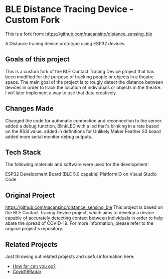 # BLE Distance Tracing Device - Custom Fork

This is a fork from: https://github.com/nacansino/distance_sensing_ble

A Distance tracing device prototype using ESP32 devices.

## Goals of this project

This is a custom fork of the BLE Contact Tracing Device project that has been modified for the purpose of tracking people or objects in a theatre space. The main goal of the project is to rougly detect the distance between devices in order to track the location of individuals or objects in the theatre.
I will later implement a way to use that data creatively.

## Changes Made

Changed the code for automatic connection and reconnection to the server.
added a debug function, BlinkLED with a led  that's blinking in a rate based on the RSSI value.
added in definitions for Unlikely Maker Feather S3 board
added more serial monitor debug outputs.
## Tech Stack

The following materials and software were used for the development:

ESP32 Development Board (BLE 5.0 capable)
PlatformIO on Visual Studio Code

## Original Project

https://github.com/nacansino/distance_sensing_ble
This project is based on the BLE Contact Tracing Device project, which aims to develop a device capable of accurately detecting contact between individuals in order to help abate the spread of COVID-19. For more information, please refer to the original project's repository.
## Related Projects

Just throwing out related projects and useful information here:

- [How far can you go?](http://www.davidgyoungtech.com/2020/05/15/how-far-can-you-go)
- [Covid19Radar](https://github.com/Covid-19Radar/Covid19Radar)
